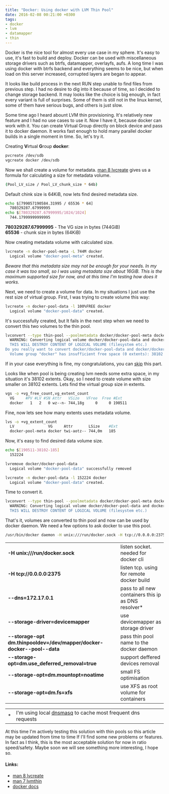 ```yaml
---
title: "Docker: Using docker with LVM Thin Pool"
date: 2016-02-08 00:21:00 +0300
tags:
- docker
- lvm
- datamapper
- thin
---
```


Docker is the nice tool for almost every use case in my sphere. It's easy to use, it's fast to build and deploy. 
Docker can be used with miscellaneous storage drivers such as btrfs, datamapper, overlayfs, aufs. A long time I was using docker with btrfs backend and everything seems to be nice, but when load on this server increased, corrupted layers are began to appear.

It looks like build process in the next RUN step unable to find files from previous step. I had no desire to dig into it because of time, so I decided to change storage backend. It may looks like the choice is big enough, in fact every variant is full of surprises. Some of them is still not in the linux kernel, some of them have serious bugs, and others is just slow.

Some time ago I heard abount LVM thin provisioning. It's relatively new feature and I had no use cases to use it. Now I have it, because docker can work with it. You can create Virtual Group directly on block device and pass it to docker daemon. It works fast enough to hold many parallel docker builds in a single moment in time. So, let's try it.

Creating <b>V</b>irtual <b>G</b>roup <b>docker</b>:
```sh
pvcreate /dev/sdb
vgcreate docker /dev/sdb
```

Now we shall create a volume for metadata. <a href="http://linux.die.net/man/8/lvcreate">man 8 lvcreate</a> gives us a formula for calculating a size for metadata volume.
```sh
(Pool_LV_size / Pool_LV_chunk_size * 64b)
```

Default chink size is 64KiB, now lets find desired metadata size.
```sh
echo $[799057190584.31995 / 65536 * 64]
  780329287.67999995
echo $[780329287.67999995/1024/1024]
  744.17999999999995
```

<b>780329287.67999995</b> - The VG size in bytes (744GiB)<br>
<b>65536</b> - chunk size in bytes (64KiB)

Now creating metadata volume with calculated size.
```sh
lvcreate -n docker-pool-meta -L 744M docker
  Logical volume "docker-pool-meta" created.
```

<p class="border_solid_red"><i>Beware that this metadata size may not be enough for your needs. In my case it was too small, so I was using metadata size about 16GiB. This is the maximum supported size for now, and at this time I'm testing how does it works.</i></p>

Next, we need to create a volume for data. In my situations I just use the rest size of virtual group. First, I was trying to create volume this way:
```sh
lvcreate -n docker-pool-data -l 100%FREE docker
  Logical volume "docker-pool-data" created.
```

It's successfully created, but It fails in the next step when we need to convert this two volumes to the thin pool.
```sh
lvconvert --type thin-pool --poolmetadata docker/docker-pool-meta docker/docker-pool-data
  WARNING: Converting logical volume docker/docker-pool-data and docker/docker-pool-meta to pool's data and metadata volumes.
  THIS WILL DESTROY CONTENT OF LOGICAL VOLUME (filesystem etc.)
Do you really want to convert docker/docker-pool-data and docker/docker-pool-meta? [y/n]: y
  Volume group "docker" has insufficient free space (0 extents): 38102 required.
```

If in your case everything is fine, my congratulations, you can <a href="{{ page.url }}#final">skip</a> this part.

Looks like when pool is being creating lvm needs some extra space, in my situation it's 38102 extents. Okay, so I need to create volume with size smaller on 38102 extents.
Lets find the virtual group size in extents.
```sh
vgs -o +vg_free_count,vg_extent_count
  VG     #PV #LV #SN Attr   VSize   VFree  Free #Ext
  docker   1   2   0 wz--n- 744,18g     0     0 190511
```

Fine, now lets see how many extents uses metadata volume.
```sh
lvs -o +vg_extent_count
  LV               VG     Attr       LSize    #Ext
  docker-pool-meta docker twi-aotz-- 744,0m   185
```

Now, it's easy to find desired data volume size.
```sh
echo $[190511-38102-185]
  152224
```

```sh
lvremove docker/docker-pool-data
  Logical volume "docker-pool-data" successfully removed

lvcreate -n docker-pool-data -l 152224 docker
  Logical volume "docker-pool-data" created.
```

Time to convert it.

```sh
lvconvert --type thin-pool --poolmetadata docker/docker-pool-meta docker/docker-pool-data
  WARNING: Converting logical volume docker/docker-pool-data and docker/docker-pool-meta to pool's data and metadata volumes.
  THIS WILL DESTROY CONTENT OF LOGICAL VOLUME (filesystem etc.)
```

<p id="final">That's it, volumes are converted to thin pool and now can be used by docker daemon. We need a few options to ask docker to use this pool.</p>

```sh
/usr/bin/docker daemon -H unix:///run/docker.sock -H tcp://0.0.0.0:2375 --dns=172.17.0.1 --storage-driver=devicemapper --storage-opt dm.thinpooldev=/dev/mapper/docker-docker--pool--data --storage-opt=dm.use_deferred_removal=true --storage-opt=dm.mountopt=noatime --storage-opt=dm.fs=xfs
```

<table class="border_solid_black">
  <tr><td><b>-H unix:///run/docker.sock</b></td><td></td><td>listen socket. needed for docker cli</td></tr>
  <tr><td><b>-H tcp://0.0.0.0:2375</b></td><td></td><td>listen tcp. using for remote docker build</td></tr>
  <tr><td><b>--dns=172.17.0.1</b></td><td></td><td>pass to all new containers this ip as DNS resolver*</td></tr>
  <tr><td><b>--storage-driver=devicemapper</b></td><td></td><td>use devicemapper as storage driver</td></tr>
  <tr><td><b>--storage-opt dm.thinpooldev=/dev/mapper/docker-docker--pool--data</b></td><td></td><td>pass thin pool name to the docker daemon</td></tr>
  <tr><td><b>--storage-opt=dm.use_deferred_removal=true</b></td><td></td><td>support deffered devices removal</td></tr>
  <tr><td><b>--storage-opt=dm.mountopt=noatime</b></td><td></td><td>small FS optimisation</td></tr>
  <tr><td><b>--storage-opt=dm.fs=xfs</b></td><td></td><td>use XFS as root volume for containers</td></tr>
</table>
<table>
  <tr><td>*</td><td>I'm using local <a href="https://wiki.archlinux.org/index.php/Dnsmasq">dnsmasq</a> to cache most frequent dns requests</td></tr>
</table>

At this time I'm actively testing this solution with thin pools so this article may be updated from time to time If I'll find some new problems or features.
In fact as I think, this is the most acceptable solution for now in ratio speed/safety. Maybe soon we will see something more interesting, I hope so.

<h4>Links:</h4>

<ul>
  <li><a href="http://linux.die.net/man/8/lvcreate">man 8 lvcreate</a></li>
  <li><a href="http://man7.org/linux/man-pages/man7/lvmthin.7.html">man 7 lvmthin</a></li>
  <li><a href="https://docs.docker.com/engine/reference/commandline/daemon/">docker docs</a></li>
</ul>

